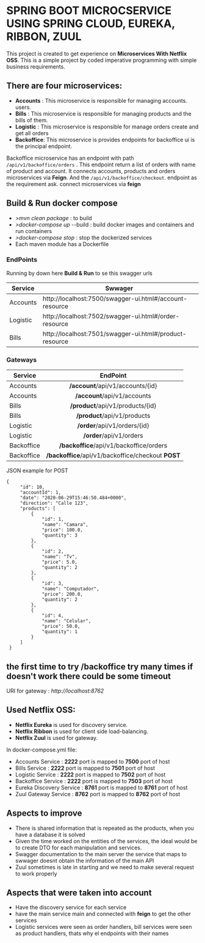 # SPRING BOOT MICROCSERVICE USING SPRING CLOUD, EUREKA, RIBBON, ZUUL

This project is created to get experience on **Microservices With Netflix OSS**. This is a simple project by coded imperative programming with simple business requirements.

## There are four microservices:

- **Accounts** : This microservice is responsible for managing accounts. users.
- **Bills** : This microservice is responsible for managing products and the bills of them.
- **Logistic** : This microservice is responsible for manage orders create and get all orders
- **Backoffice**: This microservice is provides endpoints for backoffice ui is the principal endpoint.

Backoffice microservice has an endpoint with path ``` /api/v1/backoffice/orders ``` . This endpoint return a list of orders with name of product and account. It connects accounts, products and orders 
microservices via **Feign**.
And the ``` /api/v1/backoffice/checkout ```. endpoint as the requirement ask. connect microservices via **feign** 

## Build & Run docker compose

- *>mvn clean package* : to build
- *>docker-compose up* --build : build docker images and containers and run containers
- *>docker-compose stop* : stop the dockerized services
- Each maven module has a Dockerfile

### EndPoints ###

Running by down here **Build & Run** to se this swagger urls

| Service       | Swwager                     | 
| ------------- | ----------------------------- | 
| Accounts      |   http://localhost:7500/swagger-ui.html#/account-resource      | 
| Logistic      |   http://localhost:7502/swagger-ui.html#/order-resource           | 
| Bills      |   http://localhost:7501/swagger-ui.html#/product-resource      |   


### Gateways ###

| Service       | EndPoint                                  |
| ------------- | :---------------------------------------: |
| Accounts      | **/account**/api/v1/accounts/{id}         | 
| Accounts      | **/account**/api/v1/accounts              |
| Bills      | **/product**/api/v1/products/{id}         |
| Bills      | **/product**/api/v1/products              |
| Logistic        | **/order**/api/v1/orders/{id}             |
| Logistic        | **/order**/api/v1/orders                  |
| Backoffice    | **/backoffice**/api/v1/backoffice/orders  |
| Backoffice    | **/backoffice**/api/v1/backoffice/checkout **POST**  |

JSON example for POST

```
{
     "id": 10,
     "accountId": 1,
     "date": "2020-06-29T15:46:50.484+0000",
     "direction": "Calle 123",
     "products": [
         {
             "id": 1,
             "name": "Camara",
             "price": 100.0,
             "quantity": 3
         },
         {
             "id": 2,
             "name": "Tv",
             "price": 5.0,
             "quantity": 2
         },
         {
             "id": 3,
             "name": "Computador",
             "price": 200.0,
             "quantity": 2
         },
         {
             "id": 4,
             "name": "Celular",
             "price": 50.0,
             "quantity": 1
         }
     ]
 } 
``` 
## the first time to try /backoffice try many times if doesn't work there could be some timeout
URI for gateway : *http://localhost:8762*


## Used Netflix OSS:

- **Netflix Eureka** is used for discovery service.
- **Netflix Ribbon** is used for client side load-balancing.
- **Netflix Zuul** is used for gateway.

In docker-compose.yml file:

- Accounts Service : **__2222__** port is mapped to **__7500__** port of host
- Bills Service : **__2222__** port is mapped to **__7501__** port of host
- Logistic Service : **__2222__** port is mapped to **__7502__** port of host
- Backoffice Service : **__2222__** port is mapped to **__7503__** port of host
- Eureka Discovery Service : **__8761__** port is mapped to **__8761__** port of host
- Zuul Gateway Service : **__8762__** port is mapped to **__8762__** port of host

## Aspects to improve
* There is shared information that is repeated as the products, when you have a database it is solved
* Given the time worked on the entities of the services, the ideal would be to create DTO for each manipulation and services.
* Swagger documentation to the main server the service that maps to swwager doesnt obtain the information of the main API
* Zuul sometimes is late in starting and we need to make several request to work properly

## Aspects that were taken into account
* Have the discovery service for each service
* have the main service main and connected with **feign** to get the other services
* Logistic services were seen as order handlers, bill services were seen as product handlers, thats why el endpoints with their names
